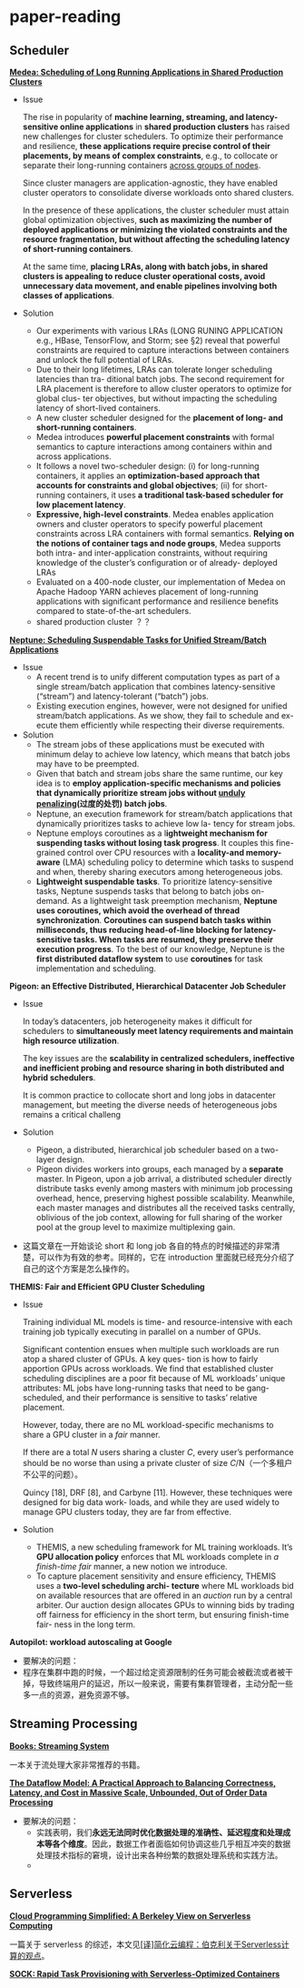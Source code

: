 # paper-reading
## Scheduler

**[Medea: Scheduling of Long Running Applications in Shared Production Clusters](scheduler/medea/medea.md)**

* Issue

  The rise in popularity of **machine learning, streaming, and latency- sensitive online applications** in **shared production clusters** has raised new challenges for cluster schedulers. To optimize their performance and resilience, **these applications require precise control of their placements, by means of complex constraints**, e.g., to collocate or separate their long-running containers <u>across groups of nodes</u>. 

  Since cluster managers are application-agnostic, they have enabled cluster operators to consolidate diverse workloads onto shared clusters.

  In the presence of these applications, the cluster scheduler must attain global optimization objectives, **such as maximizing the number of deployed applications or minimizing the violated constraints and the resource fragmentation, but without affecting the scheduling latency of short-running containers**.

  At the same time, **placing LRAs, along with batch jobs, in shared clusters is appealing to reduce cluster operational costs, avoid unnecessary data movement, and enable pipelines involving both classes of applications**.

* Solution

  * Our experiments with various LRAs (LONG RUNING APPLICATION e.g., HBase, TensorFlow, and Storm; see §2) reveal that powerful constraints are required to capture interactions between containers and unlock the full potential of LRAs.
  * Due to their long lifetimes, LRAs can tolerate longer scheduling latencies than tra- ditional batch jobs. The second requirement for LRA placement is therefore to allow cluster operators to optimize for global clus- ter objectives, but without impacting the scheduling latency of short-lived containers.
  * A new cluster scheduler designed for the **placement of long- and short-running containers**. 
  * Medea introduces **powerful placement constraints** with formal semantics to capture interactions among containers within and across applications.
  * It follows a novel two-scheduler design: (i) for long-running containers, it applies an **optimization-based approach that accounts for constraints and global objectives**; (ii) for short-running containers, it uses **a traditional task-based scheduler for low placement latency**. 
  * **Expressive, high-level constraints**. Medea enables application owners and cluster operators to specify powerful placement constraints across LRA containers with formal semantics. **Relying on the notions of container tags and node groups**, Medea supports both intra- and inter-application constraints, without requiring knowledge of the cluster’s configuration or of already- deployed LRAs
  * Evaluated on a 400-node cluster, our implementation of Medea on Apache Hadoop YARN achieves placement of long-running applications with significant performance and resilience benefits compared to state-of-the-art schedulers.
  * shared production cluster ？？

[**Neptune: Scheduling Suspendable Tasks for Unified Stream/Batch Applications**](scheduler/neptune/neptune.md)

* Issue
  * A recent trend is to unify different computation types as part of a single stream/batch application that combines latency-sensitive (“stream”) and latency-tolerant (“batch”) jobs.
  * Existing execution engines, however, were not designed for unified stream/batch applications. As we show, they fail to schedule and ex- ecute them efficiently while respecting their diverse requirements.
* Solution
  * The stream jobs of these applications must be executed with minimum delay to achieve low latency, which means that batch jobs may have to be preempted.
  * Given that batch and stream jobs share the same runtime, our key idea is to **employ application-specific mechanisms and policies that dynamically prioritize stream jobs without <u>unduly penalizing</u>(过度的处罚) batch jobs**. 
  * Neptune, an execution framework for stream/batch applications that dynamically prioritizes tasks to achieve low la- tency for stream jobs. 
  * Neptune employs coroutines as a l**ightweight mechanism for suspending tasks without losing task progress**. It couples this fine-grained control over CPU resources with a **locality-and memory-aware** (LMA) scheduling policy to determine which tasks to suspend and when, thereby sharing executors among heterogeneous jobs.
  * **Lightweight suspendable tasks**. To prioritize latency-sensitive tasks, Neptune suspends tasks that belong to batch jobs on-demand. As a lightweight task preemption mechanism, **Neptune uses coroutines, which avoid the overhead of thread synchronization**. **Coroutines can suspend batch tasks within milliseconds, thus reducing head-of-line blocking for latency-sensitive tasks. When tasks are resumed, they preserve their execution progress**. To the best of our knowledge, Neptune is the **first distributed dataflow system** to use **coroutines** for task implementation and scheduling.

**Pigeon: an Effective Distributed, Hierarchical Datacenter Job Scheduler**

* Issue

  In today’s datacenters, job heterogeneity makes it difficult for schedulers to **simultaneously meet latency requirements and maintain high resource utilization**. 

  The key issues are the **scalability in centralized schedulers, ineffective and inefficient probing and resource sharing in both distributed and hybrid schedulers**.

  It is common practice to collocate short and long jobs in datacenter management, but meeting the diverse needs of heterogeneous jobs remains a critical challeng

* Solution

  * Pigeon, a distributed, hierarchical job scheduler based on a two-layer design.
  * Pigeon divides workers into groups, each managed by a **separate** master. In Pigeon, upon a job arrival, a distributed scheduler directly distribute tasks evenly among masters with minimum job processing overhead, hence, preserving highest possible scalability. Meanwhile, each master manages and distributes all the received tasks centrally, oblivious of the job context, allowing for full sharing of the worker pool at the group level to maximize multiplexing gain. 

* 这篇文章在一开始谈论 short 和 long job 各自的特点的时候描述的非常清楚，可以作为有效的参考。同样的，它在 introduction 里面就已经充分介绍了自己的这个方案是怎么操作的。

**THEMIS: Fair and Efficient GPU Cluster Scheduling**

* Issue

  Training individual ML models is time- and resource-intensive with each training job typically executing in parallel on a number of GPUs.

  Significant contention ensues when multiple such workloads are run atop a shared cluster of GPUs. A key ques- tion is how to fairly apportion GPUs across workloads. We find that established cluster scheduling disciplines are a poor fit because of ML workloads’ unique attributes: ML jobs have long-running tasks that need to be gang-scheduled, and their performance is sensitive to tasks’ relative placement.

  However, today, there are no ML workload-specific mechanisms to share a GPU cluster in a *fair* manner.

  If there are a total *N* users sharing a cluster *C*, every user’s performance should be no worse than using a private cluster of size *C*/N（一个多租户不公平的问题）。

  Quincy [18], DRF [8], and Carbyne [11]. However, these techniques were designed for big data work- loads, and while they are used widely to manage GPU clusters today, they are far from effective.

* Solution

  * THEMIS, a new scheduling framework for ML training workloads. It’s **GPU allocation policy** enforces that ML workloads complete in *a finish-time fair* manner, a new notion we introduce. 
  * To capture placement sensitivity and ensure efficiency, THEMIS uses a **two-level scheduling archi- tecture** where ML workloads bid on available resources that are offered in an *auction* run by a central arbiter. Our auction design allocates GPUs to winning bids by trading off fairness for efficiency in the short term, but ensuring finish-time fair- ness in the long term. 

**Autopilot: workload autoscaling at Google**

* 要解决的问题：
* 程序在集群中跑的时候，一个超过给定资源限制的任务可能会被截流或者被干掉，导致终端用户的延迟，所以一般来说，需要有集群管理者，主动分配一些多一点的资源，避免资源不够。

## Streaming Processing

[**Books: Streaming System**](computing/streaming-system/streaming-system.md)

一本关于流处理大家非常推荐的书籍。

[**The Dataflow Model: A Practical Approach to Balancing Correctness, Latency, and Cost in Massive Scale, Unbounded, Out of Order Data Processing**](computing/dataflowmodel/dataflowmodel.md)

* 要解决的问题：
  * 实践表明，我们**永远无法同时优化数据处理的准确性、延迟程度和处理成本等各个维度**。因此，数据工作者面临如何协调这些几乎相互冲突的数据处理技术指标的窘境，设计出来各种纷繁的数据处理系统和实践方法。
  * 

## Serverless

[**Cloud Programming Simplified: A Berkeley View on Serverless Computing**](serverless/berkeley-view/berkeley-view.md)

一篇关于 serverless 的综述，本文见[[译]简化云编程：伯克利关于Serverless计算的观点](https://zhuanlan.zhihu.com/p/76180907)。

**[SOCK: Rapid Task Provisioning with Serverless-Optimized Containers](serverless/sock/sock.md)**

